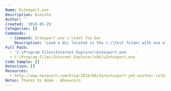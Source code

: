 ```yaml
---
Name: Extexport.exe
Description: Execute
Author: ''
Created: '2018-05-25'
Categories: []
Commands:
  - Command: Extexport.exe c:\test foo bar
    Description: 'Load a DLL located in the c:\\test folder with one of the following names: mozcrt19.dll, mozsqlite3.dll, or sqlite.dll'
Full Path:
  - 'C:\Program Files\Internet Explorer\Extexport.exe    '
  - C:\Program Files\Internet Explorer(x86)\Extexport.exe
Code Sample: []
Detection: []
Resources:
  - http://www.hexacorn.com/blog/2018/04/24/extexport-yet-another-lolbin/
Notes: Thanks to Adam - @hexacorn
---
```

